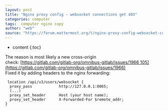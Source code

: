 ```yaml
---
layout: post
title: "Nginx proxy config - websocket connections get 403"
categories: computer
tags:  computer nginx copy
author: "web"
source: "https://forum.mattermost.org/t/nginx-proxy-config-websocket-connections-get-403/2924"
---
```


* content
{:toc}


The reason is most likely a new cross-origin check: [https://gitlab.com/gitlab-org/omnibus-gitlab/issues/1966 105](https://gitlab.com/gitlab-org/omnibus-gitlab/issues/1966)  
Fixed it by adding headers to the nginx forwarding:

     location /api/v3/users/websocket {
      proxy_pass            http://127.0.0.1:8065;
      (...)
      proxy_set_header      Host (your host name);
      proxy_set_header      X-Forwarded-For $remote_addr;
    }











